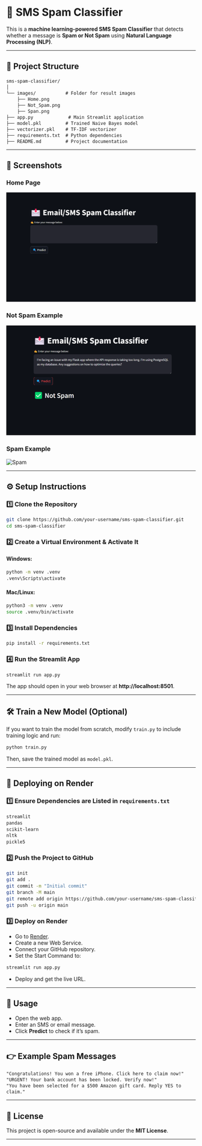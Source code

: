 # 📩 SMS Spam Classifier

This is a **machine learning-powered SMS Spam Classifier** that detects whether a message is **Spam or Not Spam** using **Natural Language Processing (NLP)**.

---

## 📂 Project Structure
```plaintext
sms-spam-classifier/
│
└── images/           # Folder for result images
    ├── Home.png
    ├── Not_Spam.png
    ├── Span.png
├── app.py             # Main Streamlit application
├── model.pkl         # Trained Naive Bayes model
├── vectorizer.pkl    # TF-IDF vectorizer
├── requirements.txt  # Python dependencies
├── README.md         # Project documentation

```

---

## 💪 Screenshots
### Home Page
![Home](Images/Home.png)

### Not Spam Example
![Not Spam](Images/Not_Spam.png)

### Spam Example
![Spam](Images/Span.png)

---

## ⚙️ Setup Instructions

### **1️⃣ Clone the Repository**
```bash
git clone https://github.com/your-username/sms-spam-classifier.git
cd sms-spam-classifier
```

### **2️⃣ Create a Virtual Environment & Activate It**
#### Windows:
```bash
python -m venv .venv
.venv\Scripts\activate
```
#### Mac/Linux:
```bash
python3 -m venv .venv
source .venv/bin/activate
```

### **3️⃣ Install Dependencies**
```bash
pip install -r requirements.txt
```

### **4️⃣ Run the Streamlit App**
```bash
streamlit run app.py
```
The app should open in your web browser at **http://localhost:8501**.

---

## 🛠️ Train a New Model (Optional)
If you want to train the model from scratch, modify `train.py` to include training logic and run:
```bash
python train.py
```
Then, save the trained model as `model.pkl`.

---

## 🚀 Deploying on Render

### **1️⃣ Ensure Dependencies are Listed in `requirements.txt`**
```txt
streamlit
pandas
scikit-learn
nltk
pickle5
```

### **2️⃣ Push the Project to GitHub**
```bash
git init
git add .
git commit -m "Initial commit"
git branch -M main
git remote add origin https://github.com/your-username/sms-spam-classifier.git
git push -u origin main
```

### **3️⃣ Deploy on Render**
- Go to [Render](https://render.com/).
- Create a new Web Service.
- Connect your GitHub repository.
- Set the Start Command to:
```bash
streamlit run app.py
```
- Deploy and get the live URL.

---

## 📧 Usage
- Open the web app.
- Enter an SMS or email message.
- Click **Predict** to check if it’s spam.

---

## 👉 Example Spam Messages
```plaintext
"Congratulations! You won a free iPhone. Click here to claim now!"
"URGENT! Your bank account has been locked. Verify now!"
"You have been selected for a $500 Amazon gift card. Reply YES to claim."
```

---

## 🐝 License
This project is open-source and available under the **MIT License**.

---




